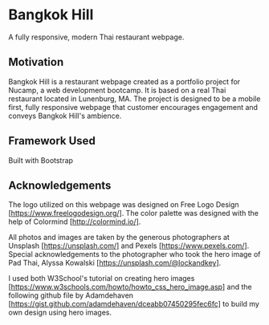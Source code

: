 
# Bangkok Hill
A fully responsive, modern Thai restaurant webpage. 

## Motivation
Bangkok Hill is a restaurant webpage created as a portfolio project for Nucamp, a web development bootcamp.  It is based on a real Thai restaurant located in Lunenburg, MA.  The project is designed to be a mobile first, fully responsive webpage that customer encourages engagement and conveys Bangkok Hill's ambience.

## Framework Used

Built with Bootstrap

## Acknowledgements
The logo utilized on this webpage was designed on Free Logo Design [https://www.freelogodesign.org/]. The color palette was designed with the help of Colormind [http://colormind.io/]. 

All photos and images are taken by the generous photographers at Unsplash [https://unsplash.com/] and Pexels [https://www.pexels.com/]. Special acknowledgements to the photographer who took the hero image of Pad Thai, Alyssa Kowalski [https://unsplash.com/@lockandkey].

I used both W3School's tutorial on creating hero images [https://www.w3schools.com/howto/howto_css_hero_image.asp] and the following github file by Adamdehaven [https://gist.github.com/adamdehaven/dceabb07450295fec6fc] to build my own design using hero images.
